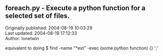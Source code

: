 ## foreach.py - Execute a python function for a selected set of files.  
Originally published: 2004-08-19 10:03:29  
Last updated: 2004-08-19 17:12:33  
Author: lonetwin   
  
equivalent to doing
 $ find -name "*ext" -exec (some python function) {} ';'
